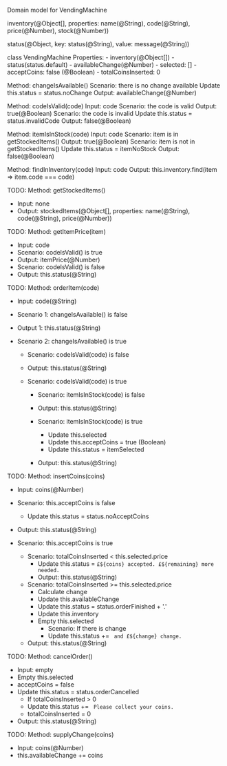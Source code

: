 Domain model for VendingMachine

inventory(@Object[], properties: name(@String), code(@String), price(@Number), stock(@Number))

status(@Object, key: status(@String), value: message(@String))

class VendingMachine
Properties:
    - inventory(@Object[])
    - status(status.default)
    - availableChange(@Number)
    - selected: []
    - acceptCoins: false (@Boolean)
    - totalCoinsInserted: 0

Method: changeIsAvailable()
Scenario: there is no change available
    Update this.status = status.noChange
Output: availableChange(@Number)

Method: codeIsValid(code)
Input: code
Scenario: the code is valid
Output: true(@Boolean)
Scenario: the code is invalid
    Update this.status = status.invalidCode
Output: false(@Boolean)

Method: itemIsInStock(code)
Input: code
Scenario: item is in getStockedItems()
Output: true(@Boolean)
Scenario: item is not in getStockedItems()
    Update this.status = itemNoStock
Output: false(@Boolean)

Method: findInInventory(code)
Input: code
Output: this.inventory.find(item => item.code === code)

TODO:
Method: getStockedItems()

- Input: none
- Output: stockedItems(@Object[], properties: name(@String), code(@String), price(@Number))

TODO:
Method: getItemPrice(item)

- Input: code
- Scenario: codeIsValid() is true
- Output: itemPrice(@Number)
- Scenario: codeIsValid() is false
- Output: this.status(@String)

TODO:
Method: orderItem(code)

- Input: code(@String)

- Scenario 1: changeIsAvailable() is false
- Output 1: this.status(@String)
  
- Scenario 2: changeIsAvailable() is true
  - Scenario: codeIsValid(code) is false
  - Output: this.status(@String)
  
  - Scenario: codeIsValid(code) is true
    - Scenario: itemIsInStock(code) is false
    - Output: this.status(@String)

    - Scenario: itemIsInStock(code) is true
      - Update this.selected
      - Update this.acceptCoins = true (Boolean)
      - Update this.status = itemSelected
    - Output: this.status(@String)

TODO:
Method: insertCoins(coins)

- Input: coins(@Number)

- Scenario: this.acceptCoins is false
  - Update this.status = status.noAcceptCoins
- Output: this.status(@String)

- Scenario: this.acceptCoins is true
  - Scenario: totalCoinsInserted < this.selected.price
    - Update this.status = `£${coins} accepted. £${remaining} more needed.`
    - Output: this.status(@String)
  - Scenario: totalCoinsInserted >= this.selected.price
    - Calculate change
    - Update this.availableChange
    - Update this.status = status.orderFinished + '.'
    - Update this.inventory
    - Empty this.selected
      - Scenario: If there is change
      - Update this.status += ` and £${change} change.`
  - Output: this.status(@String)

TODO:
Method: cancelOrder()

- Input: empty
- Empty this.selected
- acceptCoins = false
- Update this.status = status.orderCancelled
  - If totalCoinsInserted > 0
  - Update this.status += ` Please collect your coins.`
  - totalCoinsInserted = 0
- Output: this.status(@String)


TODO:
Method: supplyChange(coins)

- Input: coins(@Number)
- this.availableChange += coins